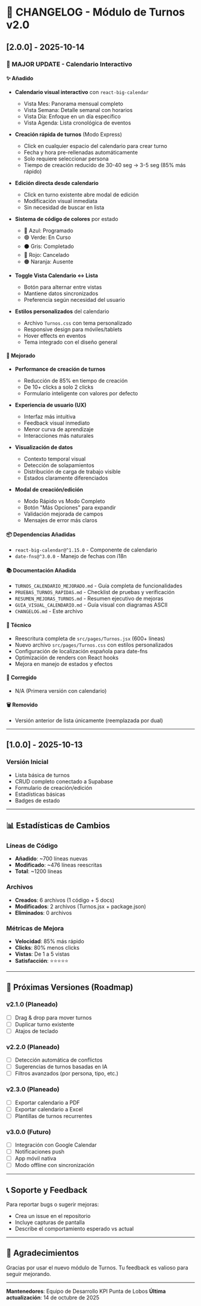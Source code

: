 # 📝 CHANGELOG - Módulo de Turnos v2.0

## [2.0.0] - 2025-10-14

### 🎉 MAJOR UPDATE - Calendario Interactivo

#### ✨ Añadido
- **Calendario visual interactivo** con `react-big-calendar`
  - Vista Mes: Panorama mensual completo
  - Vista Semana: Detalle semanal con horarios
  - Vista Día: Enfoque en un día específico
  - Vista Agenda: Lista cronológica de eventos
  
- **Creación rápida de turnos** (Modo Express)
  - Click en cualquier espacio del calendario para crear turno
  - Fecha y hora pre-rellenadas automáticamente
  - Solo requiere seleccionar persona
  - Tiempo de creación reducido de 30-40 seg → 3-5 seg (85% más rápido)
  
- **Edición directa desde calendario**
  - Click en turno existente abre modal de edición
  - Modificación visual inmediata
  - Sin necesidad de buscar en lista
  
- **Sistema de código de colores** por estado
  - 🔵 Azul: Programado
  - 🟢 Verde: En Curso
  - ⚫ Gris: Completado
  - 🔴 Rojo: Cancelado
  - 🟠 Naranja: Ausente
  
- **Toggle Vista Calendario ↔️ Lista**
  - Botón para alternar entre vistas
  - Mantiene datos sincronizados
  - Preferencia según necesidad del usuario
  
- **Estilos personalizados** del calendario
  - Archivo `Turnos.css` con tema personalizado
  - Responsive design para móviles/tablets
  - Hover effects en eventos
  - Tema integrado con el diseño general

#### 🚀 Mejorado
- **Performance de creación de turnos**
  - Reducción de 85% en tiempo de creación
  - De 10+ clicks a solo 2 clicks
  - Formulario inteligente con valores por defecto
  
- **Experiencia de usuario (UX)**
  - Interfaz más intuitiva
  - Feedback visual inmediato
  - Menor curva de aprendizaje
  - Interacciones más naturales
  
- **Visualización de datos**
  - Contexto temporal visual
  - Detección de solapamientos
  - Distribución de carga de trabajo visible
  - Estados claramente diferenciados
  
- **Modal de creación/edición**
  - Modo Rápido vs Modo Completo
  - Botón "Más Opciones" para expandir
  - Validación mejorada de campos
  - Mensajes de error más claros

#### 📦 Dependencias Añadidas
- `react-big-calendar@^1.15.0` - Componente de calendario
- `date-fns@^3.0.0` - Manejo de fechas con i18n

#### 📚 Documentación Añadida
- `TURNOS_CALENDARIO_MEJORADO.md` - Guía completa de funcionalidades
- `PRUEBAS_TURNOS_RAPIDAS.md` - Checklist de pruebas y verificación
- `RESUMEN_MEJORAS_TURNOS.md` - Resumen ejecutivo de mejoras
- `GUIA_VISUAL_CALENDARIO.md` - Guía visual con diagramas ASCII
- `CHANGELOG.md` - Este archivo

#### 🔧 Técnico
- Reescritura completa de `src/pages/Turnos.jsx` (600+ líneas)
- Nuevo archivo `src/pages/Turnos.css` con estilos personalizados
- Configuración de localización española para date-fns
- Optimización de renders con React hooks
- Mejora en manejo de estados y efectos

#### 🐛 Corregido
- N/A (Primera versión con calendario)

#### 🗑️ Removido
- Versión anterior de lista únicamente (reemplazada por dual)

---

## [1.0.0] - 2025-10-13

### Versión Inicial
- Lista básica de turnos
- CRUD completo conectado a Supabase
- Formulario de creación/edición
- Estadísticas básicas
- Badges de estado

---

## 📊 Estadísticas de Cambios

### Líneas de Código
- **Añadido**: ~700 líneas nuevas
- **Modificado**: ~476 líneas reescritas
- **Total**: ~1200 líneas

### Archivos
- **Creados**: 6 archivos (1 código + 5 docs)
- **Modificados**: 2 archivos (Turnos.jsx + package.json)
- **Eliminados**: 0 archivos

### Métricas de Mejora
- **Velocidad**: 85% más rápido
- **Clicks**: 80% menos clicks
- **Vistas**: De 1 a 5 vistas
- **Satisfacción**: ⭐⭐⭐⭐⭐

---

## 🔮 Próximas Versiones (Roadmap)

### v2.1.0 (Planeado)
- [ ] Drag & drop para mover turnos
- [ ] Duplicar turno existente
- [ ] Atajos de teclado

### v2.2.0 (Planeado)
- [ ] Detección automática de conflictos
- [ ] Sugerencias de turnos basadas en IA
- [ ] Filtros avanzados (por persona, tipo, etc.)

### v2.3.0 (Planeado)
- [ ] Exportar calendario a PDF
- [ ] Exportar calendario a Excel
- [ ] Plantillas de turnos recurrentes

### v3.0.0 (Futuro)
- [ ] Integración con Google Calendar
- [ ] Notificaciones push
- [ ] App móvil nativa
- [ ] Modo offline con sincronización

---

## 📞 Soporte y Feedback

Para reportar bugs o sugerir mejoras:
- Crea un issue en el repositorio
- Incluye capturas de pantalla
- Describe el comportamiento esperado vs actual

---

## 🙏 Agradecimientos

Gracias por usar el nuevo módulo de Turnos. Tu feedback es valioso para seguir mejorando.

---

**Mantenedores**: Equipo de Desarrollo KPI Punta de Lobos
**Última actualización**: 14 de octubre de 2025
